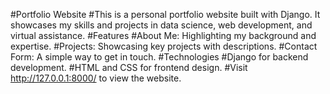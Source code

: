 #Portfolio Website
#This is a personal portfolio website built with Django. It showcases my skills and projects in data science, web development, and virtual assistance.
#Features
       #About Me: Highlighting my background and expertise.
       #Projects: Showcasing key projects with descriptions.
       #Contact Form: A simple way to get in touch.
#Technologies
       #Django for backend development.
       #HTML and CSS for frontend design.
#Visit http://127.0.0.1:8000/ to view the website.       
